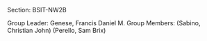 
Section: BSIT-NW2B

Group Leader: Genese, Francis Daniel M.
Group Members: (Sabino, Christian John) (Perello, Sam Brix)
               
